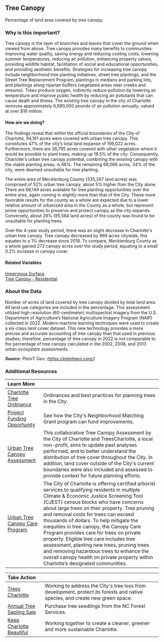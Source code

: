 ## Tree Canopy
Percentage of land area covered by tree canopy. 

### Why is this important?
Tree canopy is the layer of branches and leaves that cover the ground when viewed from above. Tree canopy provides many benefits to communities: improving water quality, saving energy and reducing cooling costs, lowering summer temperatures, reducing air pollution, enhancing property values, providing wildlife habitat, facilitation of social and educational opportunities, and providing aesthetic benefits. Strategies for increasing tree canopy include neighborhood tree planting initiatives, street tree plantings, and the Street Tree Replacement Program, plantings in medians and parking lots, and plantings along riparian buffers (vegetated areas near creeks and streams). Trees produce oxygen, indirectly reduce pollution by lowering air temperature and improve public health by reducing air pollutants that can cause death and illness. The existing tree canopy in the city of Charlotte removes approximately 6,990,000 pounds of air pollution annually, valued at over $16 million.

#### How are we doing?
The findings reveal that within the official boundaries of the City of Charlotte, 94,161 acres were covered with urban tree canopy. This constitutes 47% of the city’s total land expanse of 199,022 acres. Furthermore, there are 36,795 acres covered with other vegetation where it would be possible to plant trees, making up 18.5% of the city. Consequently, Charlotte's urban tree canopy potential, combining the existing canopy with the viable planting areas, is 66%. The remaining 68,066 acres, 34% of the city, were deemed unsuitable for tree planting.

The entire area of Mecklenburg County (335,267 land acres) was comprised of 52% urban tree canopy, about 5% higher than the City alone. There are 66,149 acres available for tree planting opportunities over the entire area, again coming in slightly more than that of the City. These more favorable results for the county as a whole are expected due to a lower relative amount of urbanized area in the County as a whole, but represent prime opportunities to preserve and protect canopy as the city expands. Conversely, about 29% (95,584 land acres) of the county was found to be unsuitable for planting trees.

Over the 4-year study period, there was an slight decrease in Charlotte's urban tree canopy. Tree canopy decreased by 969 acres citywide, this equates to a 1% decrease since 2018. To compare, Mecklenburg County as a whole gained 273 canopy acres over the study period, equating to a small 0.2% increase in canopy cover.

#### Related Variables
<a href="javascript:void(0)" onclick="model.metricId = 'm4'">Impervious Surface</a>  
<a href="javascript:void(0)" onclick="model.metricId = 'm49'">Tree Canopy - Residential</a>  

### About the Data
Number of acres of land covered by tree canopy divided by total land area. All land use categories are included in the percentage. This assessment utilized high-resolution (60-centimeter) multispectral imagery from the U.S. Department of Agriculture’s National Agriculture Imagery Program (NAIP) collected in 2022. Modern machine learning techniques were used to create a six-class land cover dataset. This new technology provides a more precise and accurate accounting of tree canopy than that used in previous studies; therefore, percentage of tree canopy in 2022 is not comparable to the percentage of tree canopy calculated in the 2002, 2008, and 2013 urban ecosystem assessments.

_**Source**: PlanIT Geo: (https://planitgeo.com/)_


### Additional Resources
| Learn More |  | 
| :- | :- |
|[Charlotte Tree Ordinance](https://www.charlottenc.gov/Growth-and-Development/Getting-Started-on-Your-Project/Urban-Forestry/Charlotte-Tree-Manual-Legacy-Guidelines)| Ordinances and best practices for planning trees in the City.
|[Project Funding Opportunity](https://www.charlottenc.gov/Streets-and-Neighborhoods/Get-Involved/Neighborhood-Matching-Grants)| See how the City's Neighborhood Matching Grant program can fund improvements.
|[Urban Tree Canopy Assessment](https://storymaps.arcgis.com/stories/17016df33e0a4450a1543c61d594585a)| This collaborative Tree Canopy Assessment by the City of Charlotte and TreesCharlotte, a local non-profit, aims to update past analyses performed, and to better understand the distribution of tree cover throughout the City. In addition, land cover outside of the City's current boundaries were also included and assessed to provide context for future planning efforts.
|[Urban Tree Canopy Care Program](https://www.charlottenc.gov/City-Government/Departments/General-Services/Tree-Management/Canopy-Care)| The City of Charlotte is offering certified arborist services to qualifying residents in multiple Climate & Economic Justice Screening Tool (CJEST) census blocks who have concerns about large trees on their property. Tree pruning and removal costs for trees can exceed thousands of dollars. To help mitigate the inequities in tree canopy, the Canopy Care Program provides care for trees on private property. Eligible tree care includes tree assessment, planting new trees, pruning trees and removing hazardous trees to enhance the overall canopy health on private property within Charlotte’s designated communities.
 
| Take Action |  | 
| :- | :- |
|[Trees Charlotte](http://www.treescharlotte.org)| Working to address the City's tree loss from development, protect its forests and native species, and create new green space.
|[Annual Tree Sapling Sale](https://www.ncagr.gov/news/press-releases/2024/06/24/nc-forest-service-tree-seedlings-go-sale-july-1)| Purchase tree seedlings from the NC Forest Services.
|[Keep Charlotte Beautiful](https://www.charlottenc.gov/Streets-and-Neighborhoods/Get-Involved/Keep-Charlotte-Beautiful)| Working together to create a cleaner, greener and more sustainable Charlotte.